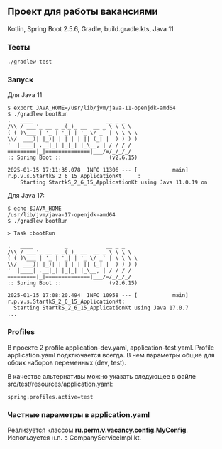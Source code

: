 ## Проект для работы вакансиями

Kotlin, Spring Boot 2.5.6, Gradle, build.gradle.kts, Java 11 

### Тесты

````shell
./gradlew test
````

### Запуск

Для Java 11

````shell
$ export JAVA_HOME=/usr/lib/jvm/java-11-openjdk-amd64
$ ./gradlew bootRun
.   ____          _            __ _ _
/\\ / ___'_ __ _ _(_)_ __  __ _ \ \ \ \
( ( )\___ | '_ | '_| | '_ \/ _` | \ \ \ \
\\/  ___)| |_)| | | | | || (_| |  ) ) ) )
'  |____| .__|_| |_|_| |_\__, | / / / /
=========|_|==============|___/=/_/_/_/
:: Spring Boot ::               (v2.6.15)

2025-01-15 17:11:35.078  INFO 11306 --- [           main] r.p.v.s.StartkS_2_6_15_ApplicationKt     : 
    Starting StartkS_2_6_15_ApplicationKt using Java 11.0.19 on 
````

Для Java 17:

````shell
$ echo $JAVA_HOME
/usr/lib/jvm/java-17-openjdk-amd64
$ ./gradlew bootRun

> Task :bootRun

.   ____          _            __ _ _
/\\ / ___'_ __ _ _(_)_ __  __ _ \ \ \ \
( ( )\___ | '_ | '_| | '_ \/ _` | \ \ \ \
\\/  ___)| |_)| | | | | || (_| |  ) ) ) )
'  |____| .__|_| |_|_| |_\__, | / / / /
=========|_|==============|___/=/_/_/_/
:: Spring Boot ::               (v2.6.15)

2025-01-15 17:08:20.494  INFO 10958 --- [           main] r.p.v.s.StartkS_2_6_15_ApplicationKt: 
  Starting StartkS_2_6_15_ApplicationKt using Java 17.0.7
...
````

### Profiles

В проекте 2 profile application-dev.yaml, application-test.yaml. Profile application.yaml подключается всегда. В нем параметры общие для обоих наборов переменных (dev, test).

В качестве альтернативы можно указать следующее в файле src/test/resources/application.yaml:

````shell
spring.profiles.active=test
````

### Частные параметры в application.yaml

Реализуется классом __ru.perm.v.vacancy.config.MyConfig__. Используется н.п. в CompanyServiceImpl.kt.